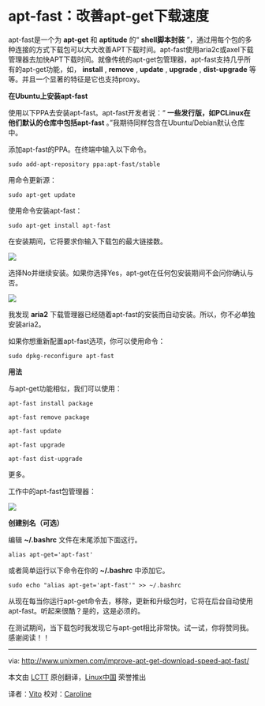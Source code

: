 apt-fast：改善apt-get下载速度
===


apt-fast是一个为 **apt-get** 和 **aptitude** 的“ **shell脚本封装** ”，通过用每个包的多种连接的方式下载包可以大大改善APT下载时间。apt-fast使用aria2c或axel下载管理器去加快APT下载时间。就像传统的apt-get包管理器，apt-fast支持几乎所有的apt-get功能，如， **install** , **remove** , **update** , **upgrade** , **dist-upgrade** 等等。并且一个显著的特征是它也支持proxy。

**在Ubuntu上安装apt-fast**

使用以下PPA去安装apt-fast。apt-fast开发者说：“ **一些发行版，如PCLinux在他们默认的仓库中包括apt-fast** 。”我期待同样包含在Ubuntu/Debian默认仓库中。

添加apt-fast的PPA。在终端中输入以下命令。

	sudo add-apt-repository ppa:apt-fast/stable

用命令更新源：

	sudo apt-get update

使用命令安装apt-fast：

	sudo apt-get install apt-fast

在安装期间，它将要求你输入下载包的最大链接数。

![](https://github-camo.global.ssl.fastly.net/d9cba93cec82d5f2e442cb462f441df68cca57fb/687474703a2f2f3138303031363938382e722e63646e37372e6e65742f77702d636f6e74656e742f75706c6f6164732f323031332f31302f736b40736b2d5f3030332e706e67 )

选择No并继续安装。如果你选择Yes，apt-get在任何包安装期间不会问你确认与否。

![](https://github-camo.global.ssl.fastly.net/eae85edd1b18a837ab1603ff06b04011f8cd9ff3/687474703a2f2f3138303031363938382e722e63646e37372e6e65742f77702d636f6e74656e742f75706c6f6164732f323031332f31302f736b40736b2d5f303034312e706e67)

我发现 **aria2** 下载管理器已经随着apt-fast的安装而自动安装。所以，你不必单独安装aria2。

如果你想重新配置apt-fast选项，你可以使用命令： 

	sudo dpkg-reconfigure apt-fast
    
**用法**

与apt-get功能相似，我们可以使用：

    apt-fast install package
    
    apt-fast remove package
    
    apt-fast update
    
    apt-fast upgrade
    
    apt-fast dist-upgrade
    
更多。

工作中的apt-fast包管理器：

![](https://github-camo.global.ssl.fastly.net/45749e25eaaa3663ab07cca0bcbbc22c79885381/687474703a2f2f3138303031363938382e722e63646e37372e6e65742f77702d636f6e74656e742f75706c6f6164732f323031332f31302f736b40736b2d5f303035312e706e67)

**创建别名（可选）**

编辑 **~/.bashrc** 文件在末尾添加下面这行。

    alias apt-get='apt-fast'
    
或者简单运行以下命令在你的 **~/.bashrc** 中添加它。

    sudo echo "alias apt-get='apt-fast'" >> ~/.bashrc
    
从现在每当你运行apt-get命令去，移除，更新和升级包时，它将在后台自动使用apt-fast。听起来很酷？是的，这是必须的。

在测试期间，当下载包时我发现它与apt-get相比非常快。试一试，你将赞同我。感谢阅读！！

-------

via: http://www.unixmen.com/improve-apt-get-download-speed-apt-fast/

本文由 [LCTT](https://github.com/LCTT/TranslateProject) 原创翻译，[Linux中国](http://linux.cn/) 荣誉推出

译者：[Vito](https://github.com/Vito) 校对：[Caroline](https://github.com/carolinewuyan)

[1]:https://github.com/ilikenwf/apt-fast
